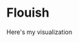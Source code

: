 # Flouish
Here's my visualization



<div class="flourish-embed flourish-chart" data-src="visualisation/11113085"><script src="https://public.flourish.studio/resources/embed.js"></script></div>
